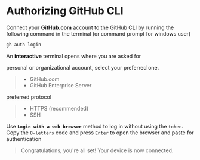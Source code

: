 # Authorizing GitHub CLI

Connect your **GitHub.com** account to the GitHub CLI by running the following command in the terminal (or command prompt for windows user)

```md
gh auth login
```

An **interactive** terminal opens where you are asked for

personal or organizational account, select your preferred one.

> - GitHub.com
> - GitHub Enterprise Server

preferred protocol

> - HTTPS (recommended)
> - SSH

Use **`Login with a web browser`** method to log in without using the `token`. Copy the `8-letters` code and press `Enter` to open the browser and paste for authentication

> Congratulations, you're all set!
> Your device is now connected.
